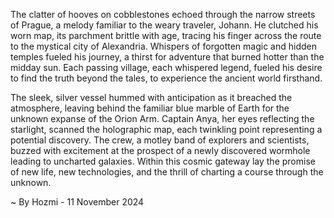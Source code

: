 
The clatter of hooves on cobblestones echoed through the narrow streets of Prague, a melody familiar to the weary traveler, Johann.  He clutched his worn map, its parchment brittle with age, tracing his finger across the route to the mystical city of Alexandria. Whispers of forgotten magic and hidden temples fueled his journey, a thirst for adventure that burned hotter than the midday sun. Each passing village, each whispered legend, fueled his desire to find the truth beyond the tales, to experience the ancient world firsthand. 

The sleek, silver vessel hummed with anticipation as it breached the atmosphere, leaving behind the familiar blue marble of Earth for the unknown expanse of the Orion Arm. Captain Anya, her eyes reflecting the starlight, scanned the holographic map, each twinkling point representing a potential discovery.  The crew, a motley band of explorers and scientists, buzzed with excitement at the prospect of a newly discovered wormhole leading to uncharted galaxies.  Within this cosmic gateway lay the promise of new life, new technologies, and the thrill of charting a course through the unknown. 

~ By Hozmi - 11 November 2024

